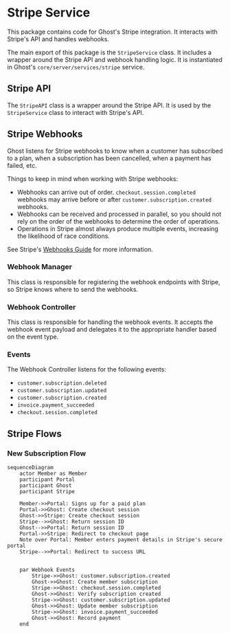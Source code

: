 # Stripe Service
This package contains code for Ghost's Stripe integration. It interacts with Stripe's API and handles webhooks.

The main export of this package is the `StripeService` class. It includes a wrapper around the Stripe API and webhook handling logic. It is instantiated in Ghost's `core/server/services/stripe` service.

## Stripe API
The `StripeAPI` class is a wrapper around the Stripe API. It is used by the `StripeService` class to interact with Stripe's API.

## Stripe Webhooks
Ghost listens for Stripe webhooks to know when a customer has subscribed to a plan, when a subscription has been cancelled, when a payment has failed, etc.

Things to keep in mind when working with Stripe webhooks:
- Webhooks can arrive out of order. `checkout.session.completed` webhooks may arrive before or after `customer.subscription.created` webhooks.
- Webhooks can be received and processed in parallel, so you should not rely on the order of the webhooks to determine the order of operations.
- Operations in Stripe almost always produce multiple events, increasing the likelihood of race conditions.

See Stripe's [Webhooks Guide](https://docs.stripe.com/webhooks) for more information.

### Webhook Manager
This class is responsible for registering the webhook endpoints with Stripe, so Stripe knows where to send the webhooks.

### Webhook Controller
This class is responsible for handling the webhook events. It accepts the webhook event payload and delegates it to the appropriate handler based on the event type.

### Events
The Webhook Controller listens for the following events:
- `customer.subscription.deleted`
- `customer.subscription.updated`
- `customer.subscription.created`
- `invoice.payment_succeeded`
- `checkout.session.completed`


## Stripe Flows

### New Subscription Flow
```mermaid
sequenceDiagram
    actor Member as Member
    participant Portal
    participant Ghost
    participant Stripe

    Member->>Portal: Signs up for a paid plan
    Portal->>Ghost: Create checkout session
    Ghost->>Stripe: Create checkout session
    Stripe-->>Ghost: Return session ID
    Ghost-->>Portal: Return session ID
    Portal->>Stripe: Redirect to checkout page
    Note over Portal: Member enters payment details in Stripe's secure portal
    Stripe-->>Portal: Redirect to success URL

    
    par Webhook Events
        Stripe->>Ghost: customer.subscription.created
        Ghost->>Ghost: Create member subscription
        Stripe->>Ghost: checkout.session.completed
        Ghost->>Ghost: Verify subscription created
        Stripe->>Ghost: customer.subscription.updated
        Ghost->>Ghost: Update member subscription
        Stripe->>Ghost: invoice.payment_succeeded
        Ghost->>Ghost: Record payment
    end
```
